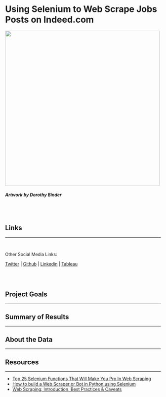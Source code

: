 # __Using Selenium to Web Scrape Jobs Posts on Indeed.com__

<img src="https://raw.githubusercontent.com/drusho/webscrapping/main/assets/header_spider_web.jpg" width="500">

##### _Artwork by Dorothy Binder_

<br>
<br>


## Links
---


<br>

Other Social Media Links:

  [Twitter](https://twitter.com/drusho)  |  [Github](https://github.com/drusho)  |  [Linkedin](https://linkedin.com/in/davidrusho)  |  [Tableau](https://public.tableau.com/app/profile/drusho)

<br>

<br>


## Project Goals
---




## Summary of Results
---


## About the Data
---


## Resources
---

- [Top 25 Selenium Functions That Will Make You Pro In Web Scraping](https://towardsdatascience.com/top-25-selenium-functions-that-will-make-you-pro-in-web-scraping-5c937e027244)
- [How to build a Web Scraper or Bot in Python using Selenium](https://medium.com/daily-programming-tips/how-to-build-a-web-scraper-or-bot-in-python-using-selenium-2815f20023f7)
- [Web Scraping: Introduction, Best Practices & Caveats](https://medium.com/velotio-perspectives/web-scraping-introduction-best-practices-caveats-9cbf4acc8d0f)
<!-- - [Web Scraping Job Postings from Indeed.com using Selenium](https://towardsdatascience.com/web-scraping-job-postings-from-indeed-com-using-selenium-5ae58d155daf) -->
